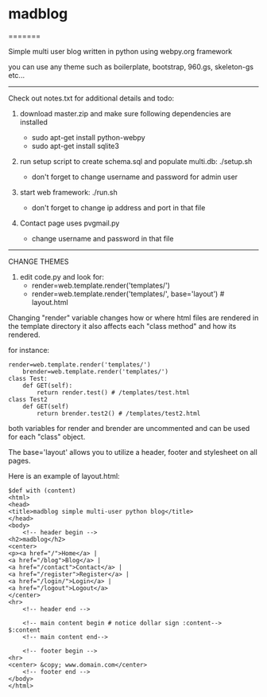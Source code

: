 # madblog
=======

Simple multi user blog written in python using webpy.org framework

you can use any theme such as boilerplate, bootstrap, 960.gs, skeleton-gs etc...

----

Check out notes.txt for additional details and todo:

1. download master.zip and make sure following dependencies are installed 
	- sudo apt-get install python-webpy
	- sudo apt-get install sqlite3

2. run setup script to create schema.sql and populate multi.db: ./setup.sh 
	- don't forget to change username and password for admin user

3. start web framework: ./run.sh 
	- don't forget to change ip address and port in that file 

4. Contact page uses pvgmail.py 
	- change username and password in that file

----

CHANGE THEMES

1. edit code.py and look for:
	- render=web.template.render('templates/')
	- render=web.template.render('templates/', base='layout') # layout.html


Changing "render" variable changes how or where html files are rendered 
in the template directory it also affects each "class method" and how
its rendered. 

for instance:

	render=web.template.render('templates/')
        brender=web.template.render('templates/')
	class Test:
		def GET(self):
			return render.test() # /templates/test.html
	class Test2
		def GET(self)
			return brender.test2() # /templates/test2.html

both variables for render and brender are uncommented and can be used
for each "class" object.	

The base='layout' allows you to utilize a header, footer and stylesheet
on all pages. 

Here is an example of layout.html:

 
	$def with (content)
	<html>
	<head>
	<title>madblog simple multi-user python blog</title>
	</head>
	<body>
		<!-- header begin -->
	<h2>madblog</h2>
	<center>
	<p><a href="/">Home</a> | 
	<a href="/blog">Blog</a> | 
	<a href="/contact">Contact</a> | 
	<a href="/register">Register</a> | 
	<a href="/login/">Login</a> |
	<a href="/logout">Logout</a>  
	</center>
	<hr>
		<!-- header end --> 

		<!-- main content begin # notice dollar sign :content-->
	$:content
		<!-- main content end-->

		<!-- footer begin -->
	<hr>
	<center> &copy; www.domain.com</center>
		<!-- footer end -->
	</body>
	</html>

